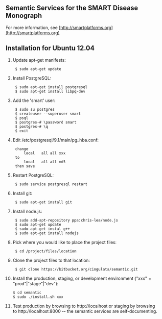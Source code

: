 Semantic Services for the SMART Disease Monograph
-------------------------------------------------

For more information, see [http://smartplatforms.org](http://smartplatforms.org)

Installation for Ubuntu 12.04
-----------------------------

1. Update apt-get manifests:

        $ sudo apt-get update
 

2. Install PostgreSQL:

        $ sudo apt-get install postgresql
        $ sudo apt-get install libpq-dev


3. Add the 'smart' user:

        $ sudo su postgres
        $ createuser --superuser smart
        $ psql
        $ postgres-# \password smart
        $ postgres-# \q
        $ exit


4. Edit /etc/postgresql/9.1/main/pg_hba.conf:

        change
            local	all	all	xxx
        to
            local	all	all	md5
        then save


5. Restart PostgreSQL:

        $ sudo service postgresql restart


6. Install git:

        $ sudo apt-get install git


7. Install node.js:

        $ sudo add-apt-repository ppa:chris-lea/node.js
        $ sudo apt-get update
        $ sudo apt-get instal g++
        $ sudo apt-get install nodejs


8. Pick where you would like to place the project files:

        $ cd /project/files/location


9. Clone the project files to that location:

        $ git clone https://bitbucket.org/cingulata/semantic.git


10. Install the production, staging, or development environment ("xxx" = "prod"|"stage"|"dev"):

        $ cd semantic
        $ sudo ./install.sh xxx


11. Test production by browsing to http://localhost or staging by browsing to http://localhost:8000 -- the semantic services are self-documenting.

